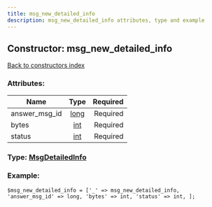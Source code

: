 ```yaml
---
title: msg_new_detailed_info
description: msg_new_detailed_info attributes, type and example
---
```

## Constructor: msg\_new\_detailed\_info  
[Back to constructors index](index.md)



### Attributes:

| Name     |    Type       | Required |
|----------|:-------------:|---------:|
|answer\_msg\_id|[long](../types/long.md) | Required|
|bytes|[int](../types/int.md) | Required|
|status|[int](../types/int.md) | Required|



### Type: [MsgDetailedInfo](../types/MsgDetailedInfo.md)


### Example:

```
$msg_new_detailed_info = ['_' => msg_new_detailed_info, 'answer_msg_id' => long, 'bytes' => int, 'status' => int, ];
```